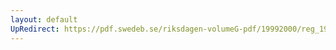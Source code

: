 ```yaml
---
layout: default
UpRedirect: https://pdf.swedeb.se/riksdagen-volumeG-pdf/19992000/reg_19992000/reg_19992000_0317.pdf
---
```


